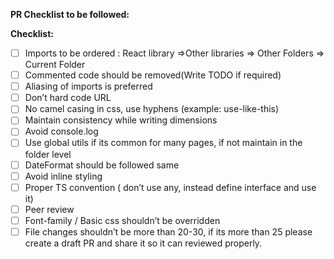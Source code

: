 **PR Checklist to be followed:**

**Checklist:**

- [ ] Imports to be ordered : React library =>Other libraries => Other Folders => Current Folder
- [ ] Commented code should be removed(Write TODO if required)
- [ ] Aliasing of imports is preferred
- [ ] Don’t hard code URL
- [ ] No camel casing in css, use hyphens (example: use-like-this)
- [ ] Maintain consistency while writing dimensions
- [ ] Avoid console.log
- [ ] Use global utils if its common for many pages, if not maintain in the folder level
- [ ] DateFormat should be followed same
- [ ] Avoid inline styling
- [ ] Proper TS convention ( don’t use any, instead define interface and use it)
- [ ] Peer review
- [ ] Font-family / Basic css shouldn’t be overridden
- [ ] File changes shouldn’t be more than 20-30, if its more than 25 please create a draft PR and share it so it can reviewed properly.
